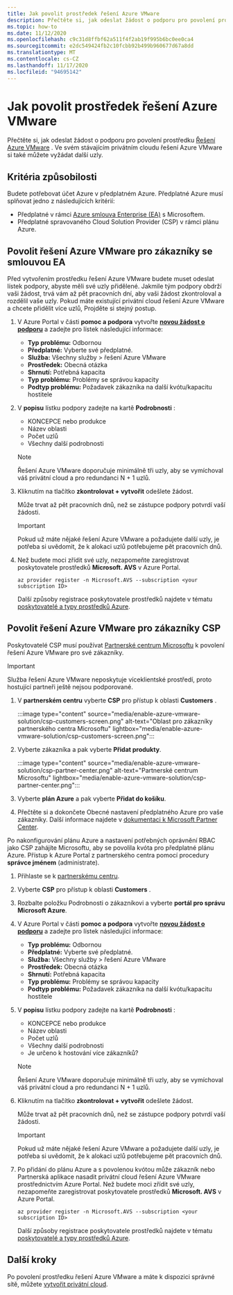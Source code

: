 ```yaml
---
title: Jak povolit prostředek řešení Azure VMware
description: Přečtěte si, jak odeslat žádost o podporu pro povolení prostředku řešení Azure VMware. Ve svém stávajícím privátním cloudu řešení Azure VMware si také můžete vyžádat další uzly.
ms.topic: how-to
ms.date: 11/12/2020
ms.openlocfilehash: c9c31d8ffbf62a511f4f2ab19f995b6bc0ee0ca4
ms.sourcegitcommit: e2dc549424fb2c10fcbb92b499b960677d67a8dd
ms.translationtype: MT
ms.contentlocale: cs-CZ
ms.lasthandoff: 11/17/2020
ms.locfileid: "94695142"
---
```

# <a name="how-to-enable-azure-vmware-solution-resource"></a>Jak povolit prostředek řešení Azure VMware
Přečtěte si, jak odeslat žádost o podporu pro povolení prostředku [Řešení Azure VMware](introduction.md) . Ve svém stávajícím privátním cloudu řešení Azure VMware si také můžete vyžádat další uzly.

## <a name="eligibility-criteria"></a>Kritéria způsobilosti

Budete potřebovat účet Azure v předplatném Azure. Předplatné Azure musí splňovat jedno z následujících kritérií:

* Předplatné v rámci [Azure smlouva Enterprise (EA)](../cost-management-billing/manage/ea-portal-agreements.md) s Microsoftem.
* Předplatné spravovaného Cloud Solution Provider (CSP) v rámci plánu Azure.


## <a name="enable-azure-vmware-solution-for-ea-customers"></a>Povolit řešení Azure VMware pro zákazníky se smlouvou EA
Před vytvořením prostředku řešení Azure VMware budete muset odeslat lístek podpory, abyste měli své uzly přidělené. Jakmile tým podpory obdrží vaši žádost, trvá vám až pět pracovních dní, aby vaši žádost zkontroloval a rozdělil vaše uzly. Pokud máte existující privátní cloud řešení Azure VMware a chcete přidělit více uzlů, Projděte si stejný postup.


1. V Azure Portal v části **pomoc a podpora** vytvořte **[novou žádost o podporu](https://rc.portal.azure.com/#create/Microsoft.Support)** a zadejte pro lístek následující informace:
   - **Typ problému:** Odbornou
   - **Předplatné:** Vyberte své předplatné.
   - **Služba:** Všechny služby > řešení Azure VMware
   - **Prostředek:** Obecná otázka 
   - **Shrnutí:** Potřebná kapacita
   - **Typ problému:** Problémy se správou kapacity
   - **Podtyp problému:** Požadavek zákazníka na další kvótu/kapacitu hostitele

1. V **popisu** lístku podpory zadejte na kartě **Podrobnosti** :

   - KONCEPCE nebo produkce 
   - Název oblasti
   - Počet uzlů
   - Všechny další podrobnosti

   >[!NOTE]
   >Řešení Azure VMware doporučuje minimálně tři uzly, aby se vymíchoval váš privátní cloud a pro redundanci N + 1 uzlů. 

1. Kliknutím na tlačítko **zkontrolovat + vytvořit** odešlete žádost.

   Může trvat až pět pracovních dnů, než se zástupce podpory potvrdí vaší žádosti.

   >[!IMPORTANT] 
   >Pokud už máte nějaké řešení Azure VMware a požadujete další uzly, je potřeba si uvědomit, že k alokaci uzlů potřebujeme pět pracovních dnů. 

1. Než budete moci zřídit své uzly, nezapomeňte zaregistrovat poskytovatele prostředků **Microsoft. AVS** v Azure Portal.  

   ```azurecli-interactive
   az provider register -n Microsoft.AVS --subscription <your subscription ID>
   ```

   Další způsoby registrace poskytovatele prostředků najdete v tématu [poskytovatelé a typy prostředků Azure](../azure-resource-manager/management/resource-providers-and-types.md).

## <a name="enable-azure-vmware-solution-for-csp-customers"></a>Povolit řešení Azure VMware pro zákazníky CSP 

Poskytovatelé CSP musí používat [Partnerské centrum Microsoftu](https://partner.microsoft.com) k povolení řešení Azure VMware pro své zákazníky. 

   >[!IMPORTANT] 
   >Služba řešení Azure VMware neposkytuje víceklientské prostředí, proto hostující partneři ještě nejsou podporované. 

1. V **partnerském centru** vyberte **CSP** pro přístup k oblasti **Customers** .

   :::image type="content" source="media/enable-azure-vmware-solution/csp-customers-screen.png" alt-text="Oblast pro zákazníky partnerského centra Microsoftu" lightbox="media/enable-azure-vmware-solution/csp-customers-screen.png":::

1. Vyberte zákazníka a pak vyberte **Přidat produkty**.

   :::image type="content" source="media/enable-azure-vmware-solution/csp-partner-center.png" alt-text="Partnerské centrum Microsoftu" lightbox="media/enable-azure-vmware-solution/csp-partner-center.png":::

1. Vyberte **plán Azure** a pak vyberte **Přidat do košíku**. 

1. Přečtěte si a dokončete Obecné nastavení předplatného Azure pro vaše zákazníky. Další informace najdete v [dokumentaci k Microsoft Partner Center](https://docs.microsoft.com/partner-center/azure-plan-manage).

Po nakonfigurování plánu Azure a nastavení potřebných oprávnění RBAC jako CSP zahájíte Microsoftu, aby se povolila kvóta pro předplatné plánu Azure. Přístup k Azure Portal z partnerského centra pomocí procedury **správce jménem** (administrate).

1. Přihlaste se k [partnerskému centru](https://partner.microsoft.com).

1. Vyberte **CSP** pro přístup k oblasti **Customers** .

1. Rozbalte položku Podrobnosti o zákazníkovi a vyberte **portál pro správu Microsoft Azure**.

1. V Azure Portal v části **pomoc a podpora** vytvořte **[novou žádost o podporu](https://rc.portal.azure.com/#create/Microsoft.Support)** a zadejte pro lístek následující informace:
   - **Typ problému:** Odbornou
   - **Předplatné:** Vyberte své předplatné.
   - **Služba:** Všechny služby > řešení Azure VMware
   - **Prostředek:** Obecná otázka 
   - **Shrnutí:** Potřebná kapacita
   - **Typ problému:** Problémy se správou kapacity
   - **Podtyp problému:** Požadavek zákazníka na další kvótu/kapacitu hostitele

1. V **popisu** lístku podpory zadejte na kartě **Podrobnosti** :

   - KONCEPCE nebo produkce 
   - Název oblasti
   - Počet uzlů
   - Všechny další podrobnosti
   - Je určeno k hostování více zákazníků?

   >[!NOTE]
   >Řešení Azure VMware doporučuje minimálně tři uzly, aby se vymíchoval váš privátní cloud a pro redundanci N + 1 uzlů. 

1. Kliknutím na tlačítko **zkontrolovat + vytvořit** odešlete žádost.

   Může trvat až pět pracovních dnů, než se zástupce podpory potvrdí vaší žádosti.

   >[!IMPORTANT] 
   >Pokud už máte nějaké řešení Azure VMware a požadujete další uzly, je potřeba si uvědomit, že k alokaci uzlů potřebujeme pět pracovních dnů. 

1. Po přidání do plánu Azure a s povolenou kvótou může zákazník nebo Partnerská aplikace nasadit privátní cloud řešení Azure VMware prostřednictvím Azure Portal. Než budete moci zřídit své uzly, nezapomeňte zaregistrovat poskytovatele prostředků **Microsoft. AVS** v Azure Portal.  

   ```azurecli-interactive
   az provider register -n Microsoft.AVS --subscription <your subscription ID>
   ```

   Další způsoby registrace poskytovatele prostředků najdete v tématu [poskytovatelé a typy prostředků Azure](../azure-resource-manager/management/resource-providers-and-types.md).

## <a name="next-steps"></a>Další kroky

Po povolení prostředku řešení Azure VMware a máte k dispozici správné sítě, můžete [vytvořit privátní cloud](tutorial-create-private-cloud.md).